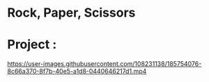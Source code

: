 # Rock, Paper, Scissors

# Project :




https://user-images.githubusercontent.com/108231138/185754076-8c66a370-8f7b-40e5-a1d8-0440646217d1.mp4

